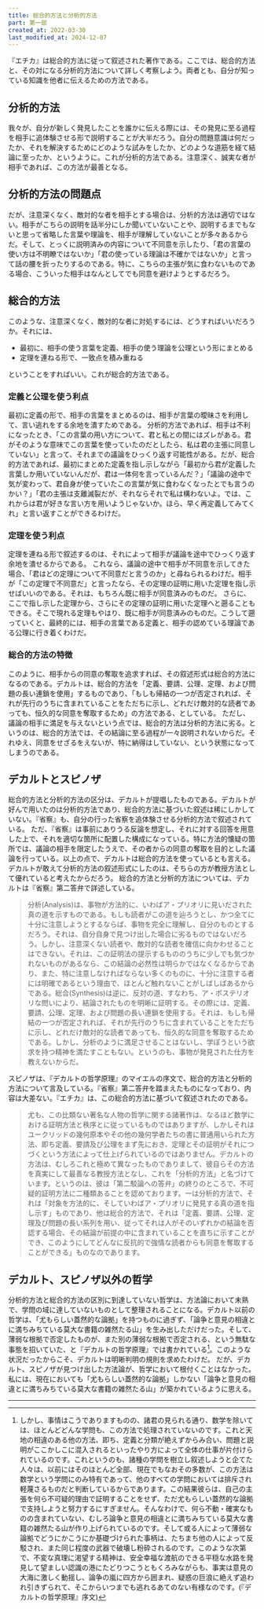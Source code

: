 ```yaml
---
title: 総合的方法と分析的方法
part: 第一部
created_at: 2022-03-30
last_modified_at: 2024-12-07
---
```

『エチカ』は総合的方法に従って叙述された著作である。ここでは、総合的方法と、その対になる分析的方法について詳しく考察しよう。両者とも、自分が知っている知識を他者に伝えるための方法である。

## 分析的方法

我々が、自分が新しく発見したことを誰かに伝える際には、その発見に至る過程を相手に追体験させる形で説明することが大半だろう。自分の問題意識は何だったか、それを解決するためにどのような試みをしたか、どのような道筋を経て結論に至ったか、というように。これが分析的方法である。注意深く、誠実な者が相手であれば、この方法が最善となる。

## 分析的方法の問題点

だが、注意深くなく、敵対的な者を相手とする場合は、分析的方法は適切ではない。相手がこちらの説明を話半分にしか聞いていないことや、説明するまでもないと思って省略した言葉や理論を、相手が理解していないことが多々あるからだ。そして、とっくに説明済みの内容について不同意を示したり、「君の言葉の使い方は不明瞭ではないか」「君の使っている理論は不確かではないか」と言って話の腰を折ったりするのである。特に、こちらの主張が気に食わないものである場合、こういった相手はなんとしてでも同意を避けようとするだろう。

## 総合的方法

このような、注意深くなく、敵対的な者に対処するには、どうすればいいだろうか。それには、

- 最初に、相手の使う言葉を定義、相手の使う理論を公理という形にまとめる
- 定理を連ねる形で、一致点を積み重ねる

ということをすればいい。これが総合的方法である。

### 定義と公理を使う利点

最初に定義の形で、相手の言葉をまとめるのは、相手が言葉の曖昧さを利用して、言い逃れをする余地を潰すためである。
分析的方法であれば、相手は不利になったとき、「この言葉の用い方について、君と私との間にはズレがある。君がそのような意味でこの言葉を使っていたのだとしたら、私は君の主張に同意していない」と言って、それまでの議論をひっくり返す可能性がある。だが、総合的方法であれば、最初にまとめた定義を指し示しながら「最初から君が定義した言葉しか用いていないんだが、君は一体何を言っているんだ？」「議論の途中で気が変わって、君自身が使っていたこの言葉が気に食わなくなったとでも言うのかい？」「君の主張は支離滅裂だが、それならそれで私は構わないよ。では、これからは君が好きな言い方を用いようじゃないか。ほら、早く再定義してみてくれ」と言い返すことができるわけだ。

### 定理を使う利点

定理を連ねる形で叙述するのは、それによって相手が議論を途中でひっくり返す余地を潰せるからである。
これなら、議論の途中で相手が不同意を示してきた場合、「君はどの定理について不同意だと言うのか」と尋ねられるわけだ。相手が「この定理で不同意だ」と言ったなら、その定理の証明に用いた定理を指し示せばいいのである。それは、もちろん既に相手が同意済みのものだ。
さらに、ここで指し示した定理から、さらにその定理の証明に用いた定理へと遡ることもできる。そこで現れる定理もやはり、既に相手が同意済みのものだ。こうして遡っていくと、最終的には、相手の言葉である定義と、相手の認めている理論である公理に行き着くわけだ。

### 総合的方法の特徴

このように、相手からの同意の奪取を追求すれば、その叙述形式は総合的方法になるのである。デカルトは、総合的方法を「定義、要請、公理、定理、および問題の長い連鎖を使用」するものであり、「もしも帰結の一つが否定されれば、それが先行のうちに含まれていることをただちに示し、どれだけ敵対的な読者であっても、恒久的な同意を奪取するため」の方法である、としている。
ただし、議論の相手に満足を与えないという点では、総合的方法は分析的方法に劣る。というのは、総合的方法では、その結論に至る過程が一々説明されないからだ。それゆえ、同意をせざるをえないが、特に納得はしていない、という状態になってしまうのである。

## デカルトとスピノザ

総合的方法と分析的方法の区分は、デカルトが提唱したものである。デカルトが好んで用いたのは分析的方法であり、総合的方法に基づいた叙述は稀にしかしていない。『省察』も、自分の行った省察を追体験させる分析的方法で叙述されている。
ただ、『省察』は事前にありうる反論を想定し、それに対する回答を用意した上で、それを適切な箇所に配置した構成になっている。特に方法的懐疑の箇所では、議論の相手を限定したうえで、その者からの同意の奪取を目的とした議論を行っている。以上の点で、デカルトは総合的方法を使っているとも言える。デカルトが敢えて分析的方法の叙述形式にしたのは、そちらの方が教授方法として優れていると考えたからだろう。
総合的方法と分析的方法については、デカルトは『省察』第二答弁で詳述している。

>分析(Analysis)は、事物が方法的に、いわばア・プリオリに見いだされた真の道を示すものである。もしも読者がこの道を辿ろうとし、かつ全てに十分に注意しようとするならば、事物を完全に理解し、自分のものとするだろう。それは、自分自身で見つけ出した場合に劣るものではないだろう。しかし、注意深くない読者や、敵対的な読者を確信に向かわせることはできない。それは、この証明法の提示するもののうちに少しでも気づかれないものがあるなら、この結論の必然性は明らかではなくなるからであり、また、特に注意しなければならない多くのものに、十分に注意する者には明確であるという理由で、ほとんど触れないことがしばしばあるからである。総合(Synthesis)は逆に、反対の道、すなわち、ア・ポステリオリな問いにより、結論されたものを明晰に証明する。その際には、定義、要請、公理、定理、および問題の長い連鎖を使用する。それは、もしも帰結の一つが否定されれば、それが先行のうちに含まれていることをただちに示し、どれだけ敵対的な読者であっても、恒久的な同意を奪取するためである。しかし、分析のように満足させることはないし、学ぼうという欲求を持つ精神を満たすこともない。というのも、事物が発見された仕方を教えないからだ。

スピノザは、『デカルトの哲学原理』のマイエルの序文で、総合的方法と分析的方法について言及している。『省察』第二答弁を踏まえたものになっており、内容は大差ない。『エチカ』は、この総合的方法に基づいて叙述されたのである。

>尤も、この比類ない著名な人物の哲学に関する諸著作は、なるほど数学における証明方法と秩序とに従っているものではありますが、しかしそれはユークリッドの幾何原本やその他の幾何学者たちの書に普通用いられた方法、即ち定義、要請及び公理をまず先におき、定理とその証明がそれにつづくという方法によって仕上げられているのではありません。デカルトの方法は、むしろこれと極めて異なったものでありまして、彼自らその方法を真実にして最善なる教授方法となし、これを「分析的方法」と名づけています。というのは、彼は「第二駁論への答弁」の終りのところで、不可疑的証明方法に二種類あることを認めております。一は分析的方法で、それは「対象を方法的に、そしていわばア・プリオリに発見する真の道を指し示す」ものであり、他は総合的方法で、それは「定義、要請、公理、定理及び問題の長い系列を用い、従ってそれは人がそのいずれかの結論を否認する場合、その結論が前提の中に含まれていることを直ちに示すことができ、このようにしてどんなに反抗的で強情な読者からも同意を奪取することができる」ものなのであります。

## デカルト、スピノザ以外の哲学

分析的方法と総合的方法の区別に到達していない哲学は、方法論において未熟で、学問の域に達していないものとして整理されることになる。デカルト以前の哲学は、「尤もらしい蓋然的な論拠」を持つものに過ぎず、「論争と意見の相違とに満ちみちている莫大な書籍の雑然たる山」を生み出しただけだった。そして、薄弱な根拠で否定したものが、また別の薄弱な根拠で否定される、という無駄な事態を招いていた、と『デカルトの哲学原理』では書かれている[^ref1]。このような状況だったからこそ、デカルトは明晰判明の規則を求めたわけだ。
だが、デカルト、スピノザが見つけ出した方法論が、哲学において根付くことはなかった。私には、現在においても「尤もらしい蓋然的な論拠」しかない「論争と意見の相違とに満ちみちている莫大な書籍の雑然たる山」が築かれているように思える。

[^ref1]:しかし、事情はこうでありますものの、諸君の見られる通り、数学を除いては、ほとんどどんな学問も、この方法で処理されていないのです。これと天地の相違のある他の方法、即ち、定義と分類が絶えずからみ合い、問題と説明がここかしこに混入されるといったやり方によって全体の仕事が片付けられているのです。これというのも、諸種の学問を樹立し叙述しようと企てた人々は、以前にはそのほとんど全部、現在でもなおその多数が、この方法は数学という学問にのみ特有であって、他のすべての学問においては排斥され軽蔑さるものだと判断しているからであります。この結果彼らは、自己の主張を何ら不可疑的理由で証明することをせず、ただ尤もらしい蓋然的な論拠で支持しようと努力するにすぎません。そんなわけで、何ら不動・確実なものの含まれていない、むしろ論争と意見の相違とに満ちみちている莫大な書籍の雑然たる山が作り上げられているのです。そして或る人によって薄弱な論拠でどうにかこうにか基礎づけられた事柄は、たちまち他の人によって反駁され、また同じ程度の武器で破壊し粉砕されるのです。このような次第で、不変な真理に渇望する精神は、安全幸福な渡航のできる平穏な水路を発見して望ましい認識の港にたどりつこうともくろみながらも、事実は意見の大海に激しく動揺し、論争の嵐に四方から囲まれ、疑惑の巨浪に絶えず追われ引きずられて、そこからいつまでも逃れるあてのない有様なのです。(『デカルトの哲学原理』序文)

---
